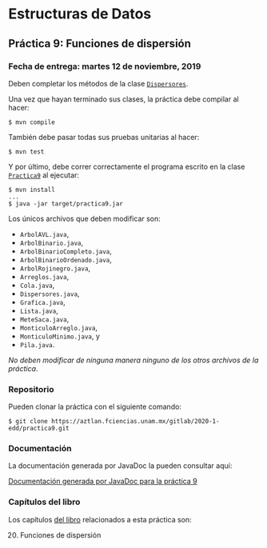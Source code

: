 Estructuras de Datos
====================

Práctica 9: Funciones de dispersión
-----------------------------------

### Fecha de entrega: martes 12 de noviembre, 2019

Deben completar los métodos de la clase
[`Dispersores`](https://aztlan.fciencias.unam.mx/gitlab/2020-1-edd/practica9/blob/master/src/main/java/mx/unam/ciencias/edd/Dispersores.java).

Una vez que hayan terminado sus clases, la práctica debe compilar al hacer:

```
$ mvn compile
```

También debe pasar todas sus pruebas unitarias al hacer:

```
$ mvn test
```

Y por último, debe correr correctamente el programa escrito en la clase
[`Practica9`](https://aztlan.fciencias.unam.mx/gitlab/2020-1-edd/practica9/blob/master/src/main/java/mx/unam/ciencias/edd/Practica9.java)
al ejecutar:

```
$ mvn install
...
$ java -jar target/practica9.jar
```

Los únicos archivos que deben modificar son:

* `ArbolAVL.java`,
* `ArbolBinario.java`,
* `ArbolBinarioCompleto.java`,
* `ArbolBinarioOrdenado.java`,
* `ArbolRojinegro.java`,
* `Arreglos.java`,
* `Cola.java`,
* `Dispersores.java`,
* `Grafica.java`,
* `Lista.java`,
* `MeteSaca.java`,
* `MonticuloArreglo.java`,
* `MonticuloMinimo.java`, y
* `Pila.java`.

*No deben modificar de ninguna manera ninguno de los otros archivos de la
práctica*.

### Repositorio

Pueden clonar la práctica con el siguiente comando:

```
$ git clone https://aztlan.fciencias.unam.mx/gitlab/2020-1-edd/practica9.git
```

### Documentación

La documentación generada por JavaDoc la pueden consultar aquí:

[Documentación generada por JavaDoc para la práctica
9](https://aztlan.fciencias.unam.mx/~canek/2020-1-edd/practica9/apidocs/index.html)

### Capítulos del libro

Los capítulos [del
libro](https://tienda.fciencias.unam.mx/es/home/437-estructuras-de-datos-con-java-moderno-9786073009157.html)
relacionados a esta práctica son:

20. Funciones de dispersión
